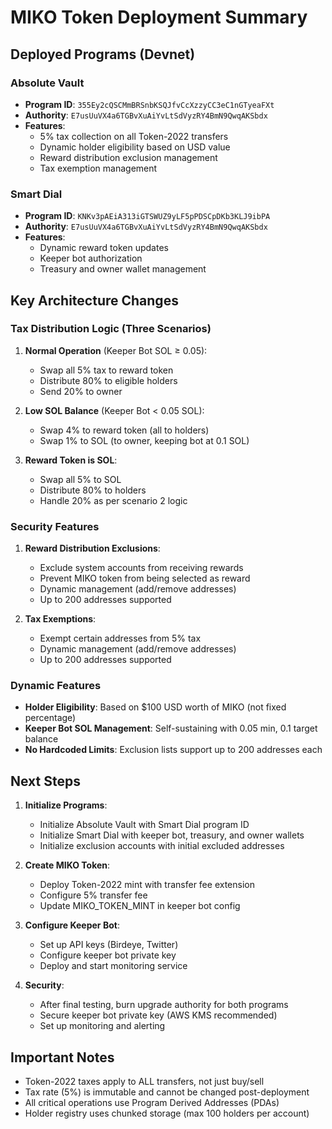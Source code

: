 # MIKO Token Deployment Summary

## Deployed Programs (Devnet)

### Absolute Vault
- **Program ID**: `355Ey2cQSCMmBRSnbKSQJfvCcXzzyCC3eC1nGTyeaFXt`
- **Authority**: `E7usUuVX4a6TGBvXuAiYvLtSdVyzRY4BmN9QwqAKSbdx`
- **Features**:
  - 5% tax collection on all Token-2022 transfers
  - Dynamic holder eligibility based on USD value
  - Reward distribution exclusion management
  - Tax exemption management

### Smart Dial
- **Program ID**: `KNKv3pAEiA313iGTSWUZ9yLF5pPDSCpDKb3KLJ9ibPA`
- **Authority**: `E7usUuVX4a6TGBvXuAiYvLtSdVyzRY4BmN9QwqAKSbdx`
- **Features**:
  - Dynamic reward token updates
  - Keeper bot authorization
  - Treasury and owner wallet management

## Key Architecture Changes

### Tax Distribution Logic (Three Scenarios)

1. **Normal Operation** (Keeper Bot SOL ≥ 0.05):
   - Swap all 5% tax to reward token
   - Distribute 80% to eligible holders
   - Send 20% to owner

2. **Low SOL Balance** (Keeper Bot < 0.05 SOL):
   - Swap 4% to reward token (all to holders)
   - Swap 1% to SOL (to owner, keeping bot at 0.1 SOL)

3. **Reward Token is SOL**:
   - Swap all 5% to SOL
   - Distribute 80% to holders
   - Handle 20% as per scenario 2 logic

### Security Features

1. **Reward Distribution Exclusions**:
   - Exclude system accounts from receiving rewards
   - Prevent MIKO token from being selected as reward
   - Dynamic management (add/remove addresses)
   - Up to 200 addresses supported

2. **Tax Exemptions**:
   - Exempt certain addresses from 5% tax
   - Dynamic management (add/remove addresses)
   - Up to 200 addresses supported

### Dynamic Features

- **Holder Eligibility**: Based on $100 USD worth of MIKO (not fixed percentage)
- **Keeper Bot SOL Management**: Self-sustaining with 0.05 min, 0.1 target balance
- **No Hardcoded Limits**: Exclusion lists support up to 200 addresses each

## Next Steps

1. **Initialize Programs**:
   - Initialize Absolute Vault with Smart Dial program ID
   - Initialize Smart Dial with keeper bot, treasury, and owner wallets
   - Initialize exclusion accounts with initial excluded addresses

2. **Create MIKO Token**:
   - Deploy Token-2022 mint with transfer fee extension
   - Configure 5% transfer fee
   - Update MIKO_TOKEN_MINT in keeper bot config

3. **Configure Keeper Bot**:
   - Set up API keys (Birdeye, Twitter)
   - Configure keeper bot private key
   - Deploy and start monitoring service

4. **Security**:
   - After final testing, burn upgrade authority for both programs
   - Secure keeper bot private key (AWS KMS recommended)
   - Set up monitoring and alerting

## Important Notes

- Token-2022 taxes apply to ALL transfers, not just buy/sell
- Tax rate (5%) is immutable and cannot be changed post-deployment
- All critical operations use Program Derived Addresses (PDAs)
- Holder registry uses chunked storage (max 100 holders per account)